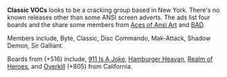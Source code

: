 **Classic VOCs** looks to be a cracking group based in New York. There's no known releases other than some ANSI screen adverts. The ads list four boards and the share some members from [Aces of Ansi Art](http://localhost:1323/g/aces-of-ansi-art) and [BAD](/g/bad-association).

Members include, Byte, Classic, Disc Commando, Mak-Attack, Shadow Demon, Sir Galliant.

Boards from (+516) include, [911 Is A Joke](https://demozoo.org/bbs/7633/), [Hamburger Heavan](https://demozoo.org/bbs/5641/), [Realm of Heroes](https://demozoo.org/bbs/7719/), and [Overkill](https://demozoo.org/bbs/1474/) (+805) from California.